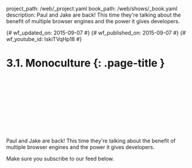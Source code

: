 project_path: /web/_project.yaml
book_path: /web/shows/_book.yaml
description: Paul and Jake are back! This time they're talking about the benefit of multiple browser engines and the power it gives developers.

{# wf_updated_on: 2015-09-07 #}
{# wf_published_on: 2015-09-07 #}
{# wf_youtube_id: IskiTVqHp18 #}

# 3.1. Monoculture {: .page-title }


<div class="video-wrapper">
  <iframe class="devsite-embedded-youtube-video" data-video-id="IskiTVqHp18"
          data-autohide="1" data-showinfo="0" frameborder="0" allowfullscreen>
  </iframe>
</div>


Paul and Jake are back! This time they're talking about the benefit of multiple browser engines and the power it gives developers.

Make sure you subscribe to our feed below.
